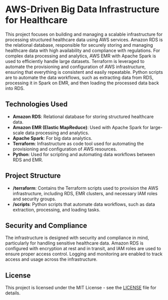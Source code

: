 # AWS-Driven Big Data Infrastructure for Healthcare


This project focuses on building and managing a scalable infrastructure for processing structured healthcare data using AWS services. Amazon RDS is the relational database, responsible for securely storing and managing healthcare data with high availability and compliance with regulations. For complex data processing and analytics, AWS EMR with Apache Spark is used to efficiently handle large datasets. Terraform is leveraged to automate the provisioning and configuration of AWS infrastructure, ensuring that everything is consistent and easily repeatable. Python scripts are to automate the data workflows, such as extracting data from RDS, processing it in Spark on EMR, and then loading the processed data back into RDS.


## Technologies Used

- **Amazon RDS**: Relational database for storing structured healthcare data.
- **Amazon EMR (Elastic MapReduce)**: Used with Apache Spark for large-scale data processing and analytics.
- **Apache Spark**: For big data analytics.
- **Terraform**: Infrastructure as code tool used for automating the provisioning and configuration of AWS resources.
- **Python**: Used for scripting and automating data workflows between RDS and EMR.

## Project Structure

- **/terraform**: Contains the Terraform scripts used to provision the AWS infrastructure, including RDS, EMR clusters, and necessary IAM roles and security groups.
- **/scripts**: Python scripts that automate data workflows, such as data extraction, processing, and loading tasks.
  
## Security and Compliance

The infrastructure is designed with security and compliance in mind, particularly for handling sensitive healthcare data. Amazon RDS is configured with encryption at rest and in transit, and IAM roles are used to ensure proper access control. Logging and monitoring are enabled to track access and usage across the infrastructure.

## License

This project is licensed under the MIT License - see the [LICENSE](LICENSE) file for details.
